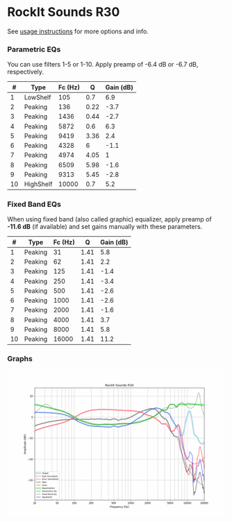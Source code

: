 # RockIt Sounds R30
See [usage instructions](https://github.com/jaakkopasanen/AutoEq#usage) for more options and info.

### Parametric EQs
You can use filters 1-5 or 1-10. Apply preamp of -6.4 dB or -6.7 dB, respectively.

|   # | Type      |   Fc (Hz) |    Q |   Gain (dB) |
|-----|-----------|-----------|------|-------------|
|   1 | LowShelf  |       105 | 0.7  |         6.9 |
|   2 | Peaking   |       136 | 0.22 |        -3.7 |
|   3 | Peaking   |      1436 | 0.44 |        -2.7 |
|   4 | Peaking   |      5872 | 0.6  |         6.3 |
|   5 | Peaking   |      9419 | 3.36 |         2.4 |
|   6 | Peaking   |      4328 | 6    |        -1.1 |
|   7 | Peaking   |      4974 | 4.05 |         1   |
|   8 | Peaking   |      6509 | 5.98 |        -1.6 |
|   9 | Peaking   |      9313 | 5.45 |        -2.8 |
|  10 | HighShelf |     10000 | 0.7  |         5.2 |

### Fixed Band EQs
When using fixed band (also called graphic) equalizer, apply preamp of **-11.6 dB** (if available) and set gains manually with these parameters.

|   # | Type    |   Fc (Hz) |    Q |   Gain (dB) |
|-----|---------|-----------|------|-------------|
|   1 | Peaking |        31 | 1.41 |         5.8 |
|   2 | Peaking |        62 | 1.41 |         2.2 |
|   3 | Peaking |       125 | 1.41 |        -1.4 |
|   4 | Peaking |       250 | 1.41 |        -3.4 |
|   5 | Peaking |       500 | 1.41 |        -2.6 |
|   6 | Peaking |      1000 | 1.41 |        -2.6 |
|   7 | Peaking |      2000 | 1.41 |        -1.6 |
|   8 | Peaking |      4000 | 1.41 |         3.7 |
|   9 | Peaking |      8000 | 1.41 |         5.8 |
|  10 | Peaking |     16000 | 1.41 |        11.2 |

### Graphs
![](./RockIt%20Sounds%20R30.png)
